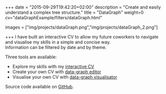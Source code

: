 +++
date = "2015-09-29T19:42:20+02:00"
description = "Create and easily understand a complex tree structure."
title = "DataGraph"
weight=0
cv="dataGraphExample/filters/dataGraph.html"

images = ["img/projects/dataGraph.png","img/projects/dataGraph_2.png"]

+++
I have built an interactive CV to allow my future coworkers to navigate and visualise my skills in a simple and concise way.  
Information can be filtered by date and by theme.

Three tools are available:

- Explore my skills with my [interactive CV](https://mejjjor.github.io/dataGraphExample/)  
- Create your own CV with [data-graph editor](https://mejjjor.github.io/dataGraphExample/editor.html)  
- Visualise your own CV with [data-graph visualisator](https://mejjjor.github.io/dataGraphExample/visualisator.html)

Source code available on [GitHub](https://github.com/mejjjor/dataGraph).
